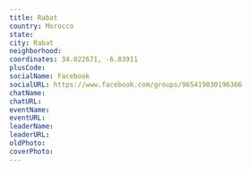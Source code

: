 ```yaml
---
title: Rabat
country: Morocco
state: 
city: Rabat
neighborhood: 
coordinates: 34.022671, -6.83911
plusCode:
socialName: Facebook
socialURL: https://www.facebook.com/groups/965419830196366
chatName:
chatURL:
eventName:
eventURL:
leaderName:
leaderURL:
oldPhoto: 
coverPhoto:
---
```

